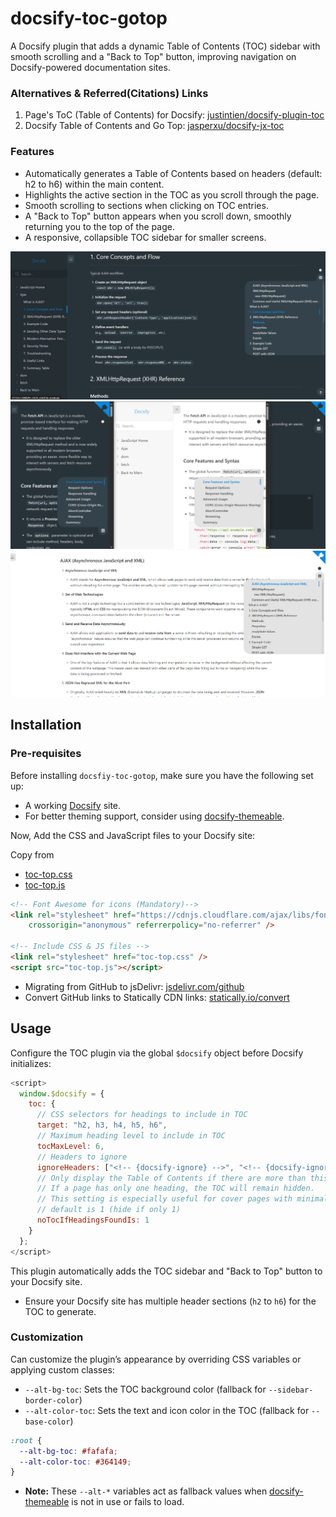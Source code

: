 # docsify-toc-gotop

A Docsify plugin that adds a dynamic Table of Contents (TOC) sidebar with smooth scrolling and a "Back to Top" button, improving navigation on Docsify-powered documentation sites.

### Alternatives & Referred(Citations) Links

1. Page's ToC (Table of Contents) for Docsify: [justintien/docsify-plugin-toc](https://github.com/justintien/docsify-plugin-toc)
2. Docsify Table of Contents and Go Top: [jasperxu/docsify-jx-toc](https://github.com/jasperxu/docsify-jx-toc)

### Features

* Automatically generates a Table of Contents based on headers (default: h2 to h6) within the main content.
* Highlights the active section in the TOC as you scroll through the page.
* Smooth scrolling to sections when clicking on TOC entries.
* A "Back to Top" button appears when you scroll down, smoothly returning you to the top of the page.
* A responsive, collapsible TOC sidebar for smaller screens.

<img src="/assets/sc1.png" alt="darkMode ScreenShot" title="Dark Mode ScreenShot"/>
<img src="/assets/sc2.png" alt="@media (max-width: 900px) - ScreenShot" title="@media (max-width: 900px) - screenshot"/>
<img src="/assets/sc3.png" alt="light screenshot" title="Light Mode ScreenShot"/>

## Installation

### Pre-requisites

Before installing `docsfiy-toc-gotop`, make sure you have the following set up:

* A working [Docsify](https://docsify.js.org/#/quickstart) site.
* For better theming support, consider using [docsify-themeable](https://jhildenbiddle.github.io/docsify-themeable/#/themes).

Now, Add the CSS and JavaScript files to your Docsify site:

Copy from

- [toc-top.css](https://github.com/avinash-027/docsify-toc-gotop/blob/main/lib/toc-top.css)
- [toc-top.js](https://github.com/avinash-027/docsify-toc-gotop/blob/main/lib/toc-top.js)

```html
<!-- Font Awesome for icons (Mandatory)-->
<link rel="stylesheet" href="https://cdnjs.cloudflare.com/ajax/libs/font-awesome/7.0.0/css/all.min.css"
    crossorigin="anonymous" referrerpolicy="no-referrer" />

<!-- Include CSS & JS files --> 
<link rel="stylesheet" href="toc-top.css" /> 
<script src="toc-top.js"></script>
```

- Migrating from GitHub to jsDelivr: [jsdelivr.com/github](https://www.jsdelivr.com/github)
- Convert GitHub links to Statically CDN links: [statically.io/convert](https://statically.io/convert/)

## Usage

Configure the TOC plugin via the global `$docsify` object before Docsify initializes:

```js
<script>
  window.$docsify = {
    toc: {
      // CSS selectors for headings to include in TOC
      target: "h2, h3, h4, h5, h6",
      // Maximum heading level to include in TOC
      tocMaxLevel: 6,
      // Headers to ignore
      ignoreHeaders: ["<!-- {docsify-ignore} -->", "<!-- {docsify-ignore-all} -->"],
      // Only display the Table of Contents if there are more than this number of headings.
      // If a page has only one heading, the TOC will remain hidden.
      // This setting is especially useful for cover pages with minimal headings.
      // default is 1 (hide if only 1)
      noTocIfHeadingsFoundIs: 1
    }
  };
</script>
```

This plugin automatically adds the TOC sidebar and "Back to Top" button to your Docsify site.

* Ensure your Docsify site has multiple header sections (`h2` to `h6`) for the TOC to generate.

### Customization

Can customize the plugin’s appearance by overriding CSS variables or applying custom classes:

* `--alt-bg-toc`: Sets the TOC background color (fallback for `--sidebar-border-color`)
* `--alt-color-toc`: Sets the text and icon color in the TOC (fallback for `--base-color`)

```css
:root {
  --alt-bg-toc: #fafafa;
  --alt-color-toc: #364149;
}
```

* **Note:** These `--alt-*` variables act as fallback values when [docsify-themeable](https://jhildenbiddle.github.io/docsify-themeable/#/themes) is not in use or fails to load.

